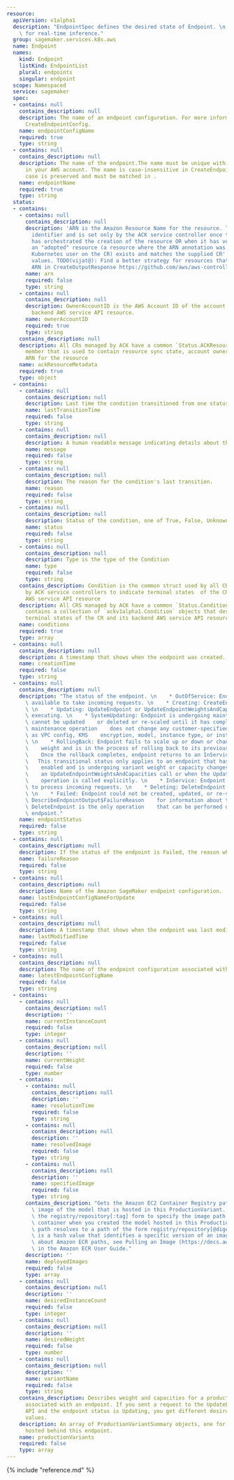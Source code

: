 ```yaml
---
resource:
  apiVersion: v1alpha1
  description: "EndpointSpec defines the desired state of Endpoint. \n A hosted endpoint\
    \ for real-time inference."
  group: sagemaker.services.k8s.aws
  name: Endpoint
  names:
    kind: Endpoint
    listKind: EndpointList
    plural: endpoints
    singular: endpoint
  scope: Namespaced
  service: sagemaker
  spec:
  - contains: null
    contains_description: null
    description: The name of an endpoint configuration. For more information, see
      CreateEndpointConfig.
    name: endpointConfigName
    required: true
    type: string
  - contains: null
    contains_description: null
    description: The name of the endpoint.The name must be unique within an AWS Region
      in your AWS account. The name is case-insensitive in CreateEndpoint, but the
      case is preserved and must be matched in .
    name: endpointName
    required: true
    type: string
  status:
  - contains:
    - contains: null
      contains_description: null
      description: 'ARN is the Amazon Resource Name for the resource. This is a globally-unique
        identifier and is set only by the ACK service controller once the controller
        has orchestrated the creation of the resource OR when it has verified that
        an "adopted" resource (a resource where the ARN annotation was set by the
        Kubernetes user on the CR) exists and matches the supplied CR''s Spec field
        values. TODO(vijat@): Find a better strategy for resources that do not have
        ARN in CreateOutputResponse https://github.com/aws/aws-controllers-k8s/issues/270'
      name: arn
      required: false
      type: string
    - contains: null
      contains_description: null
      description: OwnerAccountID is the AWS Account ID of the account that owns the
        backend AWS service API resource.
      name: ownerAccountID
      required: true
      type: string
    contains_description: null
    description: All CRs managed by ACK have a common `Status.ACKResourceMetadata`
      member that is used to contain resource sync state, account ownership, constructed
      ARN for the resource
    name: ackResourceMetadata
    required: true
    type: object
  - contains:
    - contains: null
      contains_description: null
      description: Last time the condition transitioned from one status to another.
      name: lastTransitionTime
      required: false
      type: string
    - contains: null
      contains_description: null
      description: A human readable message indicating details about the transition.
      name: message
      required: false
      type: string
    - contains: null
      contains_description: null
      description: The reason for the condition's last transition.
      name: reason
      required: false
      type: string
    - contains: null
      contains_description: null
      description: Status of the condition, one of True, False, Unknown.
      name: status
      required: false
      type: string
    - contains: null
      contains_description: null
      description: Type is the type of the Condition
      name: type
      required: false
      type: string
    contains_description: Condition is the common struct used by all CRDs managed
      by ACK service controllers to indicate terminal states  of the CR and its backend
      AWS service API resource
    description: All CRS managed by ACK have a common `Status.Conditions` member that
      contains a collection of `ackv1alpha1.Condition` objects that describe the various
      terminal states of the CR and its backend AWS service API resource
    name: conditions
    required: true
    type: array
  - contains: null
    contains_description: null
    description: A timestamp that shows when the endpoint was created.
    name: creationTime
    required: false
    type: string
  - contains: null
    contains_description: null
    description: "The status of the endpoint. \n    * OutOfService: Endpoint is not\
      \ available to take incoming requests. \n    * Creating: CreateEndpoint is executing.\
      \ \n    * Updating: UpdateEndpoint or UpdateEndpointWeightsAndCapacities is\
      \ executing. \n    * SystemUpdating: Endpoint is undergoing maintenance and\
      \ cannot be updated    or deleted or re-scaled until it has completed. This\
      \ maintenance operation    does not change any customer-specified values such\
      \ as VPC config, KMS    encryption, model, instance type, or instance count.\
      \ \n    * RollingBack: Endpoint fails to scale up or down or change its variant\
      \    weight and is in the process of rolling back to its previous configuration.\
      \    Once the rollback completes, endpoint returns to an InService status. \
      \   This transitional status only applies to an endpoint that has autoscaling\
      \    enabled and is undergoing variant weight or capacity changes as part of\
      \    an UpdateEndpointWeightsAndCapacities call or when the UpdateEndpointWeightsAndCapacities\
      \    operation is called explicitly. \n    * InService: Endpoint is available\
      \ to process incoming requests. \n    * Deleting: DeleteEndpoint is executing.\
      \ \n    * Failed: Endpoint could not be created, updated, or re-scaled. Use\
      \ DescribeEndpointOutput$FailureReason    for information about the failure.\
      \ DeleteEndpoint is the only operation    that can be performed on a failed\
      \ endpoint."
    name: endpointStatus
    required: false
    type: string
  - contains: null
    contains_description: null
    description: If the status of the endpoint is Failed, the reason why it failed.
    name: failureReason
    required: false
    type: string
  - contains: null
    contains_description: null
    description: Name of the Amazon SageMaker endpoint configuration.
    name: lastEndpointConfigNameForUpdate
    required: false
    type: string
  - contains: null
    contains_description: null
    description: A timestamp that shows when the endpoint was last modified.
    name: lastModifiedTime
    required: false
    type: string
  - contains: null
    contains_description: null
    description: The name of the endpoint configuration associated with this endpoint.
    name: latestEndpointConfigName
    required: false
    type: string
  - contains:
    - contains: null
      contains_description: null
      description: ''
      name: currentInstanceCount
      required: false
      type: integer
    - contains: null
      contains_description: null
      description: ''
      name: currentWeight
      required: false
      type: number
    - contains:
      - contains: null
        contains_description: null
        description: ''
        name: resolutionTime
        required: false
        type: string
      - contains: null
        contains_description: null
        description: ''
        name: resolvedImage
        required: false
        type: string
      - contains: null
        contains_description: null
        description: ''
        name: specifiedImage
        required: false
        type: string
      contains_description: "Gets the Amazon EC2 Container Registry path of the docker\
        \ image of the model that is hosted in this ProductionVariant. \n If you used\
        \ the registry/repository[:tag] form to specify the image path of the primary\
        \ container when you created the model hosted in this ProductionVariant, the\
        \ path resolves to a path of the form registry/repository[@digest]. A digest\
        \ is a hash value that identifies a specific version of an image. For information\
        \ about Amazon ECR paths, see Pulling an Image (https://docs.aws.amazon.com/AmazonECR/latest/userguide/docker-pull-ecr-image.html)\
        \ in the Amazon ECR User Guide."
      description: ''
      name: deployedImages
      required: false
      type: array
    - contains: null
      contains_description: null
      description: ''
      name: desiredInstanceCount
      required: false
      type: integer
    - contains: null
      contains_description: null
      description: ''
      name: desiredWeight
      required: false
      type: number
    - contains: null
      contains_description: null
      description: ''
      name: variantName
      required: false
      type: string
    contains_description: Describes weight and capacities for a production variant
      associated with an endpoint. If you sent a request to the UpdateEndpointWeightsAndCapacities
      API and the endpoint status is Updating, you get different desired and current
      values.
    description: An array of ProductionVariantSummary objects, one for each model
      hosted behind this endpoint.
    name: productionVariants
    required: false
    type: array
---
```

{% include "reference.md" %}
